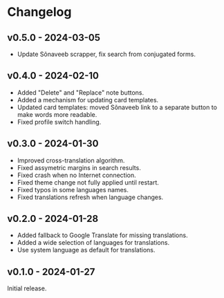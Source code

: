 # Changelog

## v0.5.0 - 2024-03-05

- Update Sõnaveeb scrapper, fix search from conjugated forms.

## v0.4.0 - 2024-02-10

- Added "Delete" and "Replace" note buttons.
- Added a mechanism for updating card templates.
- Updated card templates: moved Sõnaveeb link to a separate button to make words more readable.
- Fixed profile switch handling.

## v0.3.0 - 2024-01-30

- Improved cross-translation algorithm.
- Fixed assymetric margins in search results.
- Fixed crash when no Internet connection.
- Fixed theme change not fully applied until restart.
- Fixed typos in some languages names.
- Fixed translations refresh when language changes.


## v0.2.0 - 2024-01-28

- Added fallback to Google Translate for missing translations.
- Added a wide selection of languages for translations.
- Use system language as default for translations.


## v0.1.0 - 2024-01-27

Initial release.
